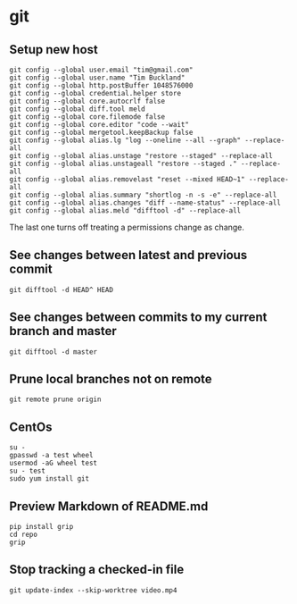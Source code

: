 # git

## Setup new host

```
git config --global user.email "tim@gmail.com"
git config --global user.name "Tim Buckland"
git config --global http.postBuffer 1048576000
git config --global credential.helper store
git config --global core.autocrlf false
git config --global diff.tool meld
git config --global core.filemode false
git config --global core.editor "code --wait"
git config --global mergetool.keepBackup false
git config --global alias.lg "log --oneline --all --graph" --replace-all
git config --global alias.unstage "restore --staged" --replace-all
git config --global alias.unstageall "restore --staged ." --replace-all
git config --global alias.removelast "reset --mixed HEAD~1" --replace-all
git config --global alias.summary "shortlog -n -s -e" --replace-all
git config --global alias.changes "diff --name-status" --replace-all
git config --global alias.meld "difftool -d" --replace-all
```

The last one turns off treating a permissions change as change.

## See changes between latest and previous commit

```
git difftool -d HEAD^ HEAD
```

## See changes between commits to my current branch and master

```
git difftool -d master
```

## Prune local branches not on remote

```
git remote prune origin
```

## CentOs

```
su -
gpasswd -a test wheel
usermod -aG wheel test
su - test
sudo yum install git
```

## Preview Markdown of README.md

```
pip install grip
cd repo
grip
```

## Stop tracking a checked-in file

```
git update-index --skip-worktree video.mp4
```
